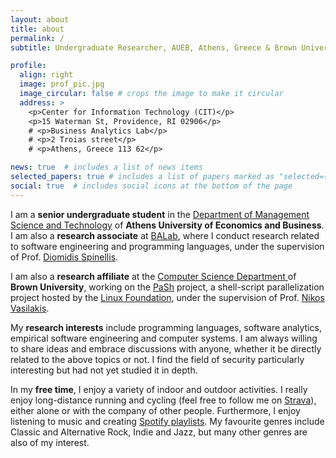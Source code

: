 ```yaml
---
layout: about
title: about
permalink: /
subtitle: Undergraduate Researcher, AUEB, Athens, Greece & Brown University, Providence, RI

profile:
  align: right
  image: prof_pic.jpg
  image_circular: false # crops the image to make it circular
  address: >
    <p>Center for Information Technology (CIT)</p>
    <p>15 Waterman St, Providence, RI 02906</p>
    # <p>Business Analytics Lab</p>
    # <p>2 Troias street</p>
    # <p>Athens, Greece 113 62</p>

news: true  # includes a list of news items
selected_papers: true # includes a list of papers marked as "selected={true}"
social: true  # includes social icons at the bottom of the page
---
```


I am a **senior undergraduate student** in the <a href='https://www.dept.aueb.gr/en/dmst'>Department of Management Science and Technology</a> of **Athens University of Economics and Business**. I am also a **research associate** at <a href='https://www.balab.aueb.gr'>BALab</a>, where I conduct research related to software engineering and programming languages, under the supervision of Prof. <a href='https://www2.dmst.aueb.gr/dds/index.el.html'>Diomidis Spinellis</a>.

I am also a **research affiliate** at the <a href="https://cs.brown.edu/">Computer Science Department </a> of **Brown University**, working on the <a href='https://binpa.sh'>PaSh</a> project, a shell-script parallelization project hosted by the <a href="https://www.linuxfoundation.org/press/press-release/linux-foundation-to-host-the-pash-project-accelerating-shell-scripting-with-automated-parallelization-for-industrial-use-cases">Linux Foundation</a>, under the supervision of Prof. <a href='http://nikos.vasilak.is/'>Nikos Vasilakis</a>.

My **research interests** include programming languages, software analytics, empirical software engineering and computer systems. I am always willing to share ideas and embrace discussions with anyone, whether it be directly related to the above topics or not. I find the field of security particularly interesting but had not yet studied it in depth.

In my **free time**, I enjoy a variety of indoor and outdoor activities. I really enjoy long-distance running and cycling (feel free to follow me on <a href="https://www.strava.com/athletes/56433360">Strava</a>), either alone or with the company of other people. Furthermore, I enjoy listening to music and creating <a href="https://open.spotify.com/user/5tjsyyq952wsk4sm0sbog24yu?si=5e993390c0c64304">Spotify playlists</a>. My favourite genres include Classic and Alternative Rock, Indie and Jazz, but many other genres are also of my interest.